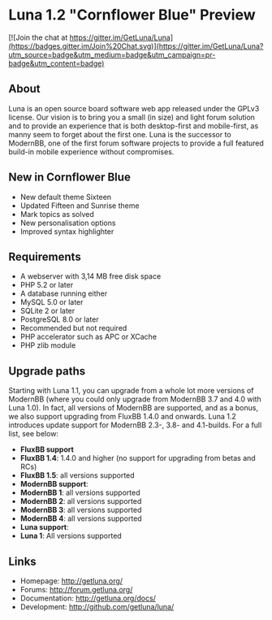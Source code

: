 # Luna 1.2 "Cornflower Blue" Preview

[![Join the chat at https://gitter.im/GetLuna/Luna](https://badges.gitter.im/Join%20Chat.svg)](https://gitter.im/GetLuna/Luna?utm_source=badge&utm_medium=badge&utm_campaign=pr-badge&utm_content=badge)

## About
Luna is an open source board software web app released under the GPLv3 license. Our vision is to bring you a small (in size) and light forum solution and to provide an experience that is both desktop-first and mobile-first, as manny seem to forget about the first one. Luna is the successor to ModernBB, one of the first forum software projects to provide a full featured build-in mobile experience without compromises.

## New in Cornflower Blue
- New default theme Sixteen
- Updated Fifteen and Sunrise theme
- Mark topics as solved
- New personalisation options
- Improved syntax highlighter

## Requirements
- A webserver with 3,14 MB free disk space
- PHP 5.2 or later
- A database running either
 - MySQL 5.0 or later 
 - SQLite 2 or later
 - PostgreSQL 8.0 or later
- Recommended but not required
 - PHP accelerator such as APC or XCache
 - PHP zlib module

## Upgrade paths
Starting with Luna 1.1, you can upgrade from a whole lot more versions of ModernBB (where you could only upgrade from ModernBB 3.7 and 4.0 with Luna 1.0). In fact, all versions of ModernBB are supported, and as a bonus, we also support upgrading from FluxBB 1.4.0 and onwards. Luna 1.2 introduces update support for ModernBB 2.3-, 3.8- and 4.1-builds. For a full list, see below:

- **FluxBB support**
 - **FluxBB 1.4**: 1.4.0 and higher (no support for upgrading from betas and RCs)
 - **FluxBB 1.5**: all versions supported
- **ModernBB support**:
 - **ModernBB 1**: all versions supported
 - **ModernBB 2**: all versions supported
 - **ModernBB 3**: all versions supported
 - **ModernBB 4**: all versions supported
- **Luna support**:
 - **Luna 1**: All versions supported

## Links
 - Homepage: http://getluna.org/
 - Forums: http://forum.getluna.org/
 - Documentation: http://getluna.org/docs/
 - Development: http://github.com/getluna/luna/